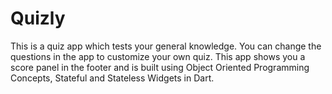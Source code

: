 # Quizly
This is a quiz app which tests your general knowledge. You can change the questions in the app to customize your own quiz.
This app shows you a score panel in the footer and is built using Object Oriented Programming Concepts, Stateful and Stateless Widgets in Dart.
